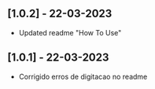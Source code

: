 ## [1.0.2] - 22-03-2023

- Updated readme "How To Use"

## [1.0.1] - 22-03-2023

- Corrigido erros de digitacao no readme
